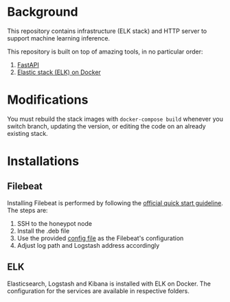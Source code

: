 # Background
This repository contains infrastructure (ELK stack) and HTTP server to support machine learning inference.

This repository is built on top of amazing tools, in no particular order:
1. [FastAPI](https://github.com/tiangolo/fastapi)
2. [Elastic stack (ELK) on Docker](https://github.com/deviantony/docker-elk)

# Modifications
You must rebuild the stack images with `docker-compose build` whenever you switch branch, updating the version, or editing the code on an already existing stack.

# Installations

## Filebeat
Installing Filebeat is performed by following the [official quick start guideline](https://www.elastic.co/guide/en/beats/filebeat/7.10/filebeat-installation-configuration.html). The steps are:
1. SSH to the honeypot node
2. Install the .deb file
3. Use the provided [config file](filebeat/config/filebeat.yml) as the Filebeat's configuration
4. Adjust log path and Logstash address accordingly

## ELK
Elasticsearch, Logstash and Kibana is installed with ELK on Docker. The configuration for the services are available in respective folders.
